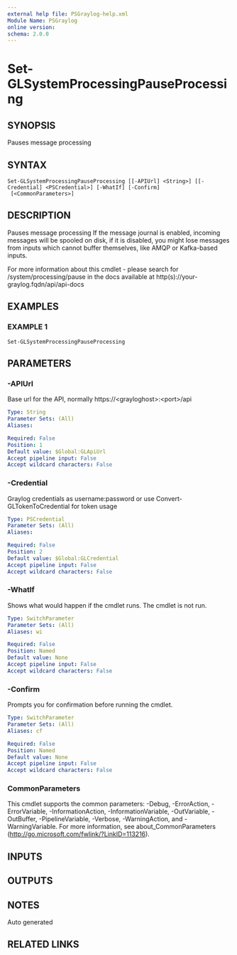 ```yaml
---
external help file: PSGraylog-help.xml
Module Name: PSGraylog
online version:
schema: 2.0.0
---
```


# Set-GLSystemProcessingPauseProcessing

## SYNOPSIS
Pauses message processing

## SYNTAX

```
Set-GLSystemProcessingPauseProcessing [[-APIUrl] <String>] [[-Credential] <PSCredential>] [-WhatIf] [-Confirm]
 [<CommonParameters>]
```

## DESCRIPTION
Pauses message processing
If the message journal is enabled, incoming messages will be spooled on disk, if it is disabled, you might lose messages from inputs which cannot buffer themselves, like AMQP or Kafka-based inputs.

For more information about this cmdlet - please search for /system/processing/pause in the docs available at http(s)://your-graylog.fqdn/api/api-docs

## EXAMPLES

### EXAMPLE 1
```
Set-GLSystemProcessingPauseProcessing
```

## PARAMETERS

### -APIUrl
Base url for the API, normally https://\<grayloghost\>:\<port\>/api

```yaml
Type: String
Parameter Sets: (All)
Aliases:

Required: False
Position: 1
Default value: $Global:GLApiUrl
Accept pipeline input: False
Accept wildcard characters: False
```

### -Credential
Graylog credentials as username:password or use Convert-GLTokenToCredential for token usage

```yaml
Type: PSCredential
Parameter Sets: (All)
Aliases:

Required: False
Position: 2
Default value: $Global:GLCredential
Accept pipeline input: False
Accept wildcard characters: False
```

### -WhatIf
Shows what would happen if the cmdlet runs.
The cmdlet is not run.

```yaml
Type: SwitchParameter
Parameter Sets: (All)
Aliases: wi

Required: False
Position: Named
Default value: None
Accept pipeline input: False
Accept wildcard characters: False
```

### -Confirm
Prompts you for confirmation before running the cmdlet.

```yaml
Type: SwitchParameter
Parameter Sets: (All)
Aliases: cf

Required: False
Position: Named
Default value: None
Accept pipeline input: False
Accept wildcard characters: False
```

### CommonParameters
This cmdlet supports the common parameters: -Debug, -ErrorAction, -ErrorVariable, -InformationAction, -InformationVariable, -OutVariable, -OutBuffer, -PipelineVariable, -Verbose, -WarningAction, and -WarningVariable. For more information, see about_CommonParameters (http://go.microsoft.com/fwlink/?LinkID=113216).

## INPUTS

## OUTPUTS

## NOTES
Auto generated

## RELATED LINKS
